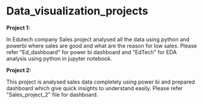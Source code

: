 # Data_visualization_projects

**Project 1:**

In Edutech company Sales project analysed all the data using python and powerbi where sales are good and what are the reason for low sales.
Please refer "Ed_dashboard" for power bi dashboard and "EdTech" for EDA analysis using python in jupyter notebook.

**Project 2:**

This project is analysed  sales data completely using power bi and prepared dashboard which give quick insights to understand easily.
Please refer "Sales_project_2" file for dashboard.

